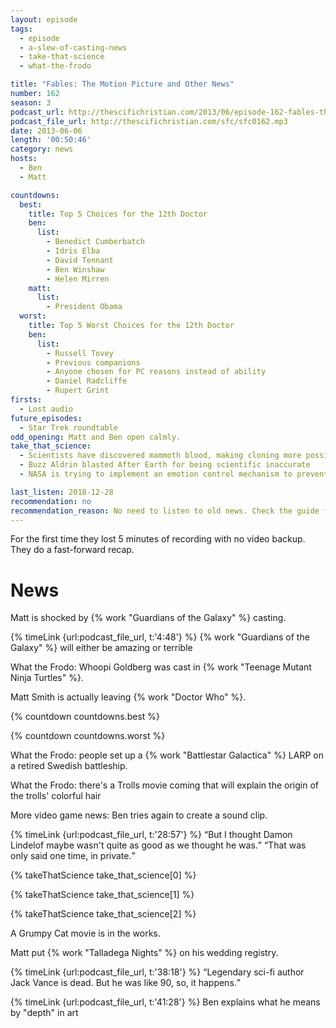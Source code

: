 ```yaml
---
layout: episode
tags:
  - episode
  - a-slew-of-casting-news
  - take-that-science
  - what-the-frodo

title: "Fables: The Motion Picture and Other News"
number: 162
season: 3
podcast_url: http://thescifichristian.com/2013/06/episode-162-fables-the-motion-picture-and-other-news/ 
podcast_file_url: http://thescifichristian.com/sfc/sfc0162.mp3
date: 2013-06-06
length: '00:50:46'
category: news
hosts:
  - Ben
  - Matt

countdowns:
  best:
    title: Top 5 Choices for the 12th Doctor
    ben:
      list:
        - Benedict Cumberbatch
        - Idris Elba
        - David Tennant
        - Ben Winshaw
        - Helen Mirren
    matt: 
      list:
        - President Obama
  worst:
    title: Top 5 Worst Choices for the 12th Doctor
    ben:
      list:
        - Russell Tovey
        - Previous companions
        - Anyone chosen for PC reasons instead of ability
        - Daniel Radcliffe
        - Rupert Grint
firsts:
  - Lost audio
future_episodes:
  - Star Trek roundtable
odd_opening: Matt and Ben open calmly.
take_that_science:
  - Scientists have discovered mammoth blood, making cloning more possible
  - Buzz Aldrin blasted After Earth for being scientific inaccurate
  - NASA is trying to implement an emotion control mechanism to prevent astronauts from going crazy on the trip to Mars

last_listen: 2018-12-28
recommendation: no
recommendation_reason: No need to listen to old news. Check the guide for what's interesting in hindsight.
---
```

For the first time they lost 5 minutes of recording with no video backup. They do a fast-forward recap.  



# News
Matt is shocked by {% work "Guardians of the Galaxy" %} casting. 

{% timeLink {url:podcast_file_url, t:'4:48'} %} {% work "Guardians of the Galaxy" %} will either be amazing or terrible

What the Frodo: Whoopi Goldberg was cast in {% work "Teenage Mutant Ninja Turtles" %}.

Matt Smith is actually leaving {% work "Doctor Who" %}. 

{% countdown countdowns.best %}

{% countdown countdowns.worst %}

What the Frodo: people set up a {% work "Battlestar Galactica" %} LARP on a retired Swedish battleship.

What the Frodo: there's a Trolls movie coming that will explain the origin of the trolls' colorful hair

More video game news: Ben tries again to create a sound clip. 

<div class="quote">
  {% timeLink {url:podcast_file_url, t:'28:57'} %}
  <q class="ben">But I thought Damon Lindelof maybe wasn't quite as good as we thought he was.</q>
  <q class="matt">That was only said one time, in private.</q>
</div>

{% takeThatScience take_that_science[0] %}

{% takeThatScience take_that_science[1] %}

{% takeThatScience take_that_science[2] %}

A Grumpy Cat movie is in the works.

Matt put {% work "Talladega Nights" %} on his wedding registry.

<div class="quote">
  {% timeLink {url:podcast_file_url, t:'38:18'} %}
  <q class="ben">Legendary sci-fi author Jack Vance is dead. But he was like 90, so, it happens.</q>
</div>

{% timeLink {url:podcast_file_url, t:'41:28'} %} Ben explains what he means by "depth" in art